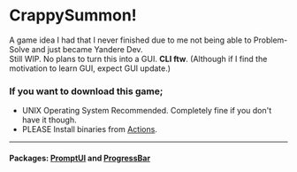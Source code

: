 # CrappySummon!
A game idea I had that I never finished due to me not being able to Problem-Solve and just became Yandere Dev.  
Still WIP. No plans to turn this into a GUI. **CLI ftw**. (Although if I find the motivation to learn GUI, expect GUI update.)


### **If you want to download this game;**
- UNIX Operating System Recommended. Completely fine if you don't have it though.
- PLEASE Install binaries from [Actions](https://github.com/Telekaii/CrappySummon/actions).

---

#### **Packages: [PromptUI](https://github.com/manifoldco/promptui) and [ProgressBar](https://github.com/schollz/progressbar)**
